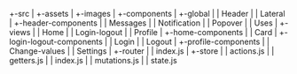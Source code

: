 +-src
| +-assets
|   +-images
| +-components
|   +-global
|     | Header
|     | Lateral
|     +-header-components
|       | Messages
|       | Notification
|       | Popover
|       | Uses
|   +-views
|     | Home
|     | Login-logout
|     | Profile
|     +-home-components
|       | Card
|     +-login-logout-components
|       | Login
|       | Logout
|     +-profile-components
|       | Change-values
|       | Settings
| +-router
| | index.js
| +-store
| | actions.js
| | getters.js
| | index.js
| | mutations.js
| | state.js
